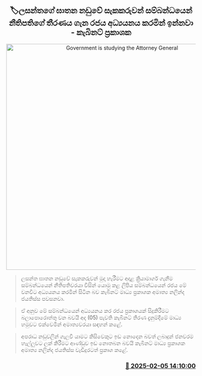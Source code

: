 <p align='center'><b><h2 align='center' title='Government is studying the Attorney General's decision regarding the suspects in the Lasantha murder case - Cabinet Spokesperson'>🏷ලසන්තගේ ඝාතන නඩුවේ සැකකරුවන් සම්බන්ධයෙන් නීතිපතිගේ තීරණය ගැන රජය අධ්‍ය​යනය කරමින් ඉන්නවා - කැබිනට් ප්‍රකාශක</h2></b></p>
<p align='center'><img src='https://helakuru.sgp1.cdn.digitaloceanspaces.com/esana/images/lib/nalinda-jayathissa-cabinet-2024.jpg' width='600' alt='Government is studying the Attorney General's decision regarding the suspects in the Lasantha murder case - Cabinet Spokesperson'></p>

> ලසන්ත ඝාතන නඩුවේ සැකකරුවන් මුදා හැරීමට අදාළ ක්‍රියාමාර්ග ගැනීම සම්බන්ධයෙන් නීතිපතිවරයා විසින් යොමු කළ ලිපිය සම්බන්ධයෙන් රජය මේ වනවිට අධ්‍ය​යනය කරමින් සිටින බව කැබිනට් මාධ්‍ය ප්‍රකාශක අමාත්‍ය නලින්ද ජයතිස්ස පවසනවා.

> ඒ අනුව මේ සම්බන්ධයෙන් අධ්‍ය​යනය කර රජය ප්‍රකාශයක් සිදුකිරීමට බලාපොරොත්තු වන බවයි අද (05) පැවති කැබිනට් තීරණ දැනුම්දීමේ මාධ්‍ය හමුවට එක්වෙමින් අමාත්‍යවරයා සඳහන් කළේ.

> අපරාධ නඩුවලින් ගැලවී යාමට කිසිවෙකුට ඉඩ නොදෙන බවත් ලබාදුන් ජනවරම හෑල්ලුවට ලක් කිරීමට ආණ්ඩුව ඉඩ නොතබන බවයි කැබිනට් මාධ්‍ය ප්‍රකාශක අමාත්‍ය නලින්ද ජයතිස්ස වැඩිදුරටත් ප්‍රකාශ කළේ.



<h3 align='right'><a href='https://www.helakuru.lk/esana/p/107186/'>📅 2025-02-05 14:10:00</a></h3>
